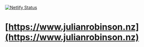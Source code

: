 [![Netlify Status](https://api.netlify.com/api/v1/badges/16201c3e-bd44-436e-8cf4-3934f12a48f0/deploy-status)](https://app.netlify.com/sites/julian-robinson/deploys)

# [https://www.julianrobinson.nz](https://www.julianrobinson.nz)
